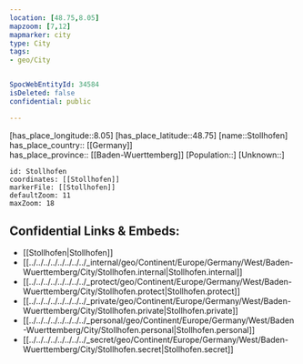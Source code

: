 ```yaml
---
location: [48.75,8.05] 
mapzoom: [7,12] 
mapmarker: city 
type: City
tags:
- geo/City


SpocWebEntityId: 34584
isDeleted: false
confidential: public

---
```

[has_place_longitude::8.05] 
[has_place_latitude::48.75] 
[name::Stollhofen] 
has_place_country:: [[Germany]]  
has_place_province:: [[Baden-Wuerttemberg]] 
[Population::] 
[Unknown::] 


```leaflet
id: Stollhofen
coordinates: [[Stollhofen]] 
markerFile: [[Stollhofen]] 
defaultZoom: 11 
maxZoom: 18
```


## Confidential Links & Embeds: 
- [[Stollhofen|Stollhofen]]  
- [[../../../../../../../../_internal/geo/Continent/Europe/Germany/West/Baden-Wuerttemberg/City/Stollhofen.internal|Stollhofen.internal]] 
- [[../../../../../../../../_protect/geo/Continent/Europe/Germany/West/Baden-Wuerttemberg/City/Stollhofen.protect|Stollhofen.protect]] 
- [[../../../../../../../../_private/geo/Continent/Europe/Germany/West/Baden-Wuerttemberg/City/Stollhofen.private|Stollhofen.private]] 
- [[../../../../../../../../_personal/geo/Continent/Europe/Germany/West/Baden-Wuerttemberg/City/Stollhofen.personal|Stollhofen.personal]] 
- [[../../../../../../../../_secret/geo/Continent/Europe/Germany/West/Baden-Wuerttemberg/City/Stollhofen.secret|Stollhofen.secret]] 
